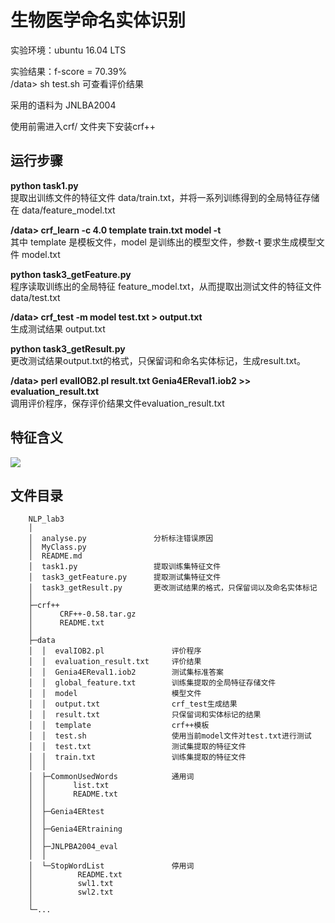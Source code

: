 # 生物医学命名实体识别


实验环境：ubuntu 16.04 LTS

实验结果：f-score = 70.39%  
/data> sh test.sh  可查看评价结果

采用的语料为 JNLBA2004

使用前需进入crf/ 文件夹下安装crf++

## 运行步骤

**python task1.py**  
提取出训练文件的特征文件 data/train.txt，并将一系列训练得到的全局特征存储在 data/feature\_model.txt

**/data> crf_learn -c 4.0 template train.txt model -t**  
其中 template 是模板文件，model 是训练出的模型文件，参数-t 要求生成模型文件 model.txt

**python task3_getFeature.py**  
程序读取训练出的全局特征 feature\_model.txt，从而提取出测试文件的特征文件 data/test.txt

**/data> crf_test -m model test.txt > output.txt**  
生成测试结果 output.txt

**python task3_getResult.py**  
更改测试结果output.txt的格式，只保留词和命名实体标记，生成result.txt。

**/data> perl evalIOB2.pl result.txt Genia4EReval1.iob2 >> evaluation_result.txt**  
调用评价程序，保存评价结果文件evaluation\_result.txt




## 特征含义
![](https://i.imgur.com/YVflkrA.jpg)



## 文件目录
		NLP_lab3
		│	
		│  analyse.py				分析标注错误原因
		│  MyClass.py 
		│  README.md
		│  task1.py					提取训练集特征文件
		│  task3_getFeature.py		提取测试集特征文件
		│  task3_getResult.py		更改测试结果的格式，只保留词以及命名实体标记
		│
		├─crf++
		│      CRF++-0.58.tar.gz
		│      README.txt
		│
		├─data
		│  │  evalIOB2.pl 				评价程序
		│  │  evaluation_result.txt		评价结果
		│  │  Genia4EReval1.iob2		测试集标准答案
		│  │  global_feature.txt		训练集提取的全局特征存储文件
		│  │  model						模型文件
		│  │  output.txt				crf_test生成结果
		│  │  result.txt				只保留词和实体标记的结果
		│  │  template					crf++模板
		│  │  test.sh					使用当前model文件对test.txt进行测试
		│  │  test.txt					测试集提取的特征文件
		│  │  train.txt					训练集提取的特征文件
		│  │
		│  ├─CommonUsedWords			通用词
		│  │      list.txt
		│  │      README.txt
		│  │
		│  ├─Genia4ERtest
		│  │
		│  ├─Genia4ERtraining
		│  │
		│  ├─JNLPBA2004_eval
		│  │
		│  └─StopWordList				停用词
		│          README.txt
		│          swl1.txt
		│          swl2.txt
		│
		└─...




		
